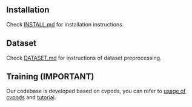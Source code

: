 ## Installation
Check [INSTALL.md](INSTALL.md) for installation instructions.

## Dataset

Check [DATASET.md](DATASET.md) for instructions of dataset preprocessing.

## Training **(IMPORTANT)**

Our codebase is developed based on cvpods, you can refer to [usage of cvpods](https://github.com/Megvii-BaseDetection/cvpods#usage) and [tutorial](
https://github.com/Megvii-BaseDetection/cvpods/blob/master/docs/tutorials/cvpods%20tutorials.ipynb).

